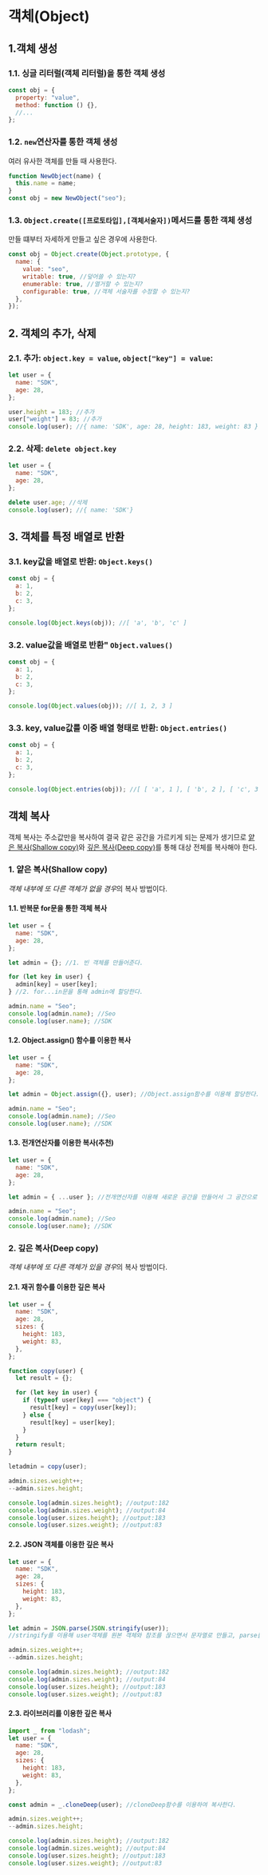 # 객체(Object)

## 1.객체 생성

### 1.1. 싱글 리터럴(객체 리터럴)을 통한 객체 생성

```javascript
const obj = {
  property: "value",
  method: function () {},
  //...
};
```

### 1.2. `new`연산자를 통한 객체 생성

여러 유사한 객체를 만들 때 사용한다.

```javascript
function NewObject(name) {
  this.name = name;
}
const obj = new NewObject("seo");
```

### 1.3. `Object.create([프로토타입],[객체서술자])`메서드를 통한 객체 생성

만들 떄부터 자세하게 만들고 싶은 경우에 사용한다.

```javascript
const obj = Object.create(Object.prototype, {
  name: {
    value: "seo",
    writable: true, //덮어쓸 수 있는지?
    enumerable: true, //열거할 수 있는지?
    configurable: true, //객체 서술자를 수정할 수 있는지?
  },
});
```

## 2. 객체의 추가, 삭제

### 2.1. 추가: `object.key = value`, `object["key"] = value`:

```javascript
let user = {
  name: "SDK",
  age: 28,
};

user.height = 183; //추가
user["weight"] = 83; //추가
console.log(user); //{ name: 'SDK', age: 28, height: 183, weight: 83 }
```

### 2.2. 삭제: `delete object.key`

```javascript
let user = {
  name: "SDK",
  age: 28,
};

delete user.age; //삭제
console.log(user); //{ name: 'SDK'}
```

## 3. 객체를 특정 배열로 반환

### 3.1. key값을 배열로 반환: `Object.keys()`

```javascript
const obj = {
  a: 1,
  b: 2,
  c: 3,
};

console.log(Object.keys(obj)); //[ 'a', 'b', 'c' ]
```

### 3.2. value값을 배열로 반환" `Object.values()`

```javascript
const obj = {
  a: 1,
  b: 2,
  c: 3,
};

console.log(Object.values(obj)); //[ 1, 2, 3 ]
```

### 3.3. key, value값를 이중 배열 형태로 반환: `Object.entries()`

```javascript
const obj = {
  a: 1,
  b: 2,
  c: 3,
};

console.log(Object.entries(obj)); //[ [ 'a', 1 ], [ 'b', 2 ], [ 'c', 3 ] ]
```

## 객체 복사

객체 복사는 주소값만을 복사하여 결국 같은 공간을 가르키게 되는 문제가 생기므로 [얕은 복사(Shallow copy)](#1-얕은-복사shallow-copybr)와 [깊은 복사(Deep copy)](#2-깊은-복사deep-copy)를 통해 대상 전체를 복사해야 한다.

### 1. 얕은 복사(Shallow copy)

*객체 내부에 또 다른 객체가 없을 경우*의 복사 방법이다.

#### 1.1. 반복문 for문을 통한 객체 복사

```javascript
let user = {
  name: "SDK",
  age: 28,
};

let admin = {}; //1. 빈 객체를 만들어준다.

for (let key in user) {
  admin[key] = user[key];
} //2. for...in문을 통해 admin에 할당한다.

admin.name = "Seo";
console.log(admin.name); //Seo
console.log(user.name); //SDK
```

#### 1.2. Object.assign() 함수를 이용한 복사

```javascript
let user = {
  name: "SDK",
  age: 28,
};

let admin = Object.assign({}, user); //Object.assign함수를 이용해 할당한다.

admin.name = "Seo";
console.log(admin.name); //Seo
console.log(user.name); //SDK
```

#### 1.3. 전개연산자를 이용한 복사(추천)

```javascript
let user = {
  name: "SDK",
  age: 28,
};

let admin = { ...user }; //전개연산자를 이용해 새로운 공간을 만들어서 그 공간으로 복사한다.

admin.name = "Seo";
console.log(admin.name); //Seo
console.log(user.name); //SDK
```

### 2. 깊은 복사(Deep copy)

*객체 내부에 또 다른 객체가 있을 경우*의 복사 방법이다.

#### 2.1. 재귀 함수를 이용한 깊은 복사

```javascript
let user = {
  name: "SDK",
  age: 28,
  sizes: {
    height: 183,
    weight: 83,
  },
};

function copy(user) {
  let result = {};

  for (let key in user) {
    if (typeof user[key] === "object") {
      result[key] = copy(user[key]);
    } else {
      result[key] = user[key];
    }
  }
  return result;
}

letadmin = copy(user);

admin.sizes.weight++;
--admin.sizes.height;

console.log(admin.sizes.height); //output:182
console.log(admin.sizes.weight); //output:84
console.log(user.sizes.height); //output:183
console.log(user.sizes.weight); //output:83
```

#### 2.2. JSON 객체를 이용한 깊은 복사

```javascript
let user = {
  name: "SDK",
  age: 28,
  sizes: {
    height: 183,
    weight: 83,
  },
};

let admin = JSON.parse(JSON.stringify(user));
//stringify를 이용해 user객체를 원본 객체와 참조를 끊으면서 문자열로 만들고, parse를 이용해 문자열을 다시 객체로 만들어서 admin에 넣는다.

admin.sizes.weight++;
--admin.sizes.height;

console.log(admin.sizes.height); //output:182
console.log(admin.sizes.weight); //output:84
console.log(user.sizes.height); //output:183
console.log(user.sizes.weight); //output:83
```

#### 2.3. 라이브러리를 이용한 깊은 복사

```javascript
import _ from "lodash";
let user = {
  name: "SDK",
  age: 28,
  sizes: {
    height: 183,
    weight: 83,
  },
};

const admin = _.cloneDeep(user); //cloneDeep함수를 이용하여 복사한다.

admin.sizes.weight++;
--admin.sizes.height;

console.log(admin.sizes.height); //output:182
console.log(admin.sizes.weight); //output:84
console.log(user.sizes.height); //output:183
console.log(user.sizes.weight); //output:83
```
